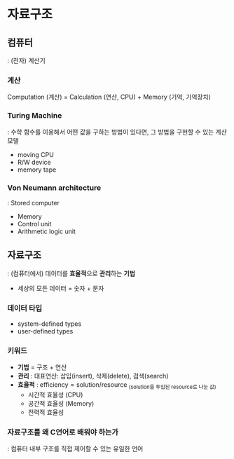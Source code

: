 # 자료구조

## 컴퓨터

: (전자) 계산기

### 계산

Computation (계산) = Calculation (연산, CPU) + Memory (기억, 기억장치)

### Turing Machine

: 수학 함수를 이용해서 어떤 값을 구하는 방법이 있다면, 그 방법을 구현할 수 있는 계산 모델

- moving CPU
- R/W device
- memory tape

### Von Neumann architecture

: Stored computer

- Memory
- Control unit
- Arithmetic logic unit

## 자료구조

: (컴퓨터에서) 데이터를 **효율적**으로 **관리**하는 **기법**

- 세상의 모든 데이터 = 숫자 + 문자

### 데이터 타입

- system-defined types
- user-defined types

### 키워드

- **기법** = 구조 + 연산
- **관리** : 대표연산: 삽입(insert), 삭제(delete), 검색(search)
- **효율적** : $\text{efficiency} = \text{solution}/\text{resource}$
  <sub>(solution을 투입된 resource로 나눈 값)</sub>
    - 시간적 효율성 (CPU)
    - 공간적 효율성 (Memory)
    - 전력적 효율성

### 자료구조를 왜 C언어로 배워야 하는가
: 컴퓨터 내부 구조를 직접 제어할 수 있는 유일한 언어
